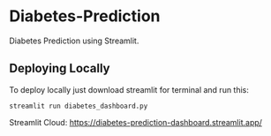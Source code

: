 # Diabetes-Prediction
Diabetes Prediction using Streamlit.

## Deploying Locally

To deploy locally just download streamlit for terminal and run this:

`streamlit run diabetes_dashboard.py`


Streamlit Cloud: https://diabetes-prediction-dashboard.streamlit.app/
